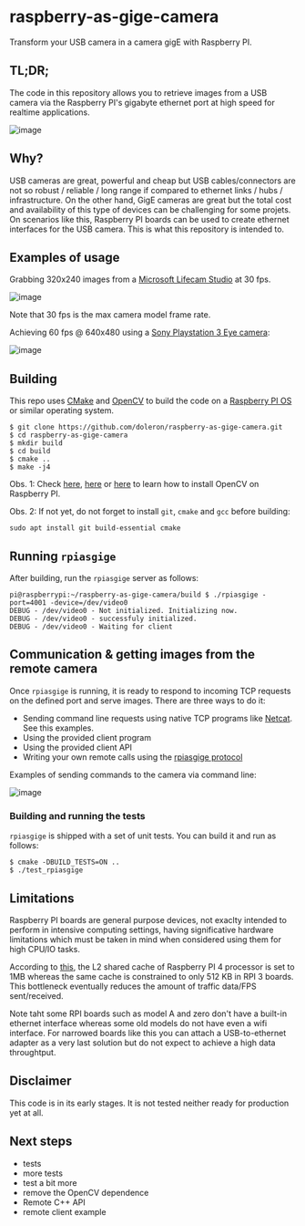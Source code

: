 # raspberry-as-gige-camera

Transform your USB camera in a camera gigE with Raspberry PI.

## TL;DR;

The code in this repository allows you to retrieve images from a USB camera via the Raspberry PI's gigabyte ethernet port at high speed for realtime applications.

![image](https://user-images.githubusercontent.com/9665358/130778605-99adcd9d-6081-465c-8dde-13ddadce4a13.png)

## Why?

USB cameras are great, powerful and cheap but USB cables/connectors are not so robust / reliable / long range if compared to ethernet links / hubs / infrastructure. On the other hand, GigE cameras are great but the total cost and availability of this type of devices can be challenging for some projets. On scenarios like this, Raspberry PI boards can be used to create ethernet interfaces for the USB camera. This is what this repository is intended to.

## Examples of usage

Grabbing 320x240 images from a [Microsoft Lifecam Studio](https://www.microsoft.com/en-ww/accessories/products/webcams/lifecam-studio) at 30 fps.

![image](https://user-images.githubusercontent.com/9665358/130779743-b97e4d8d-5367-46c5-9202-b6bdd8eb7154.png)

Note that 30 fps is the max camera model frame rate.

Achieving 60 fps @ 640x480 using a [Sony Playstation 3 Eye camera](https://en.wikipedia.org/wiki/PlayStation_Eye):

![image](https://user-images.githubusercontent.com/9665358/130841632-068dc38e-1f1d-4212-993f-d3e9ebe54040.png)

## Building

This repo uses [CMake](https://cmake.org/) and [OpenCV](https://opencv.org/) to build the code on a [Raspberry PI OS](https://www.raspberrypi.org/software/) or similar operating system.

```
$ git clone https://github.com/doleron/raspberry-as-gige-camera.git
$ cd raspberry-as-gige-camera
$ mkdir build
$ cd build
$ cmake ..
$ make -j4
```

Obs. 1: Check [here](https://www.pyimagesearch.com/2018/09/26/install-opencv-4-on-your-raspberry-pi/), [here](https://www.jeremymorgan.com/tutorials/raspberry-pi/how-to-install-opencv-raspberry-pi/) or [here](https://learnopencv.com/install-opencv-4-on-raspberry-pi/) to learn how to install OpenCV on Raspberry PI.

Obs. 2: If not yet, do not forget to install `git`, `cmake` and `gcc` before building:

```
sudo apt install git build-essential cmake
```

## Running `rpiasgige`

After building, run the `rpiasgige` server as follows:

```
pi@raspberrypi:~/raspberry-as-gige-camera/build $ ./rpiasgige -port=4001 -device=/dev/video0
DEBUG - /dev/video0 - Not initialized. Initializing now.
DEBUG - /dev/video0 - successfuly initialized.
DEBUG - /dev/video0 - Waiting for client
```

## Communication & getting images from the remote camera

Once `rpiasgige` is running, it is ready to respond to incoming TCP requests on the defined port and serve images. There are three ways to do it:

- Sending command line requests using native TCP programs like [Netcat](https://linuxize.com/post/netcat-nc-command-with-examples). See this examples.
- Using the provided client program
- Using the provided client API
- Writing your own remote calls using the [rpiasgige protocol](https://github.com/doleron/raspberry-as-gige-camera/blob/main/protocol.MD)

Examples of sending commands to the camera via command line:

![image](https://user-images.githubusercontent.com/9665358/130778217-62a2008a-bed5-43c5-9ec5-a72e46b1fc2f.png)

### Building and running the tests

`rpiasgige` is shipped with a set of unit tests. You can build it and run as follows:

```
$ cmake -DBUILD_TESTS=ON ..
$ ./test_rpiasgige 
```

## Limitations

Raspberry PI boards are general purpose devices, not exaclty intended to perform in intensive computing settings, having significative hardware limitations which must be taken in mind when considered using them for high CPU/IO tasks.

According to [this](https://www.raspberrypi.org/documentation/computers/processors.html), the L2 shared cache of Raspberry PI 4 processor is set to 1MB whereas the same cache is constrained to only 512 KB in RPI 3 boards. This bottleneck eventually reduces the amount of traffic data/FPS sent/received.

Note taht some RPI boards such as model A and zero don't have a built-in ethernet interface whereas some old models do not have even a wifi interface. For narrowed boards like this you can attach a USB-to-ethernet adapter as a very last solution but do not expect to achieve a high data throughtput.

## Disclaimer

This code is in its early stages. It is not tested neither ready for production yet at all.

## Next steps

- tests
- more tests
- test a bit more
- remove the OpenCV dependence
- Remote C++ API
- remote client example

